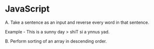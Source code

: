 
# JavaScript


A. Take a sentence as an input and reverse every word in that sentence.

 Example - This is a sunny day > shiT si a ynnus yad.

B. Perform sorting of an array in descending order. 
